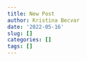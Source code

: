 ```yaml
---
title: New Post
author: Kristina Becvar
date: '2022-05-16'
slug: []
categories: []
tags: []
---
```

